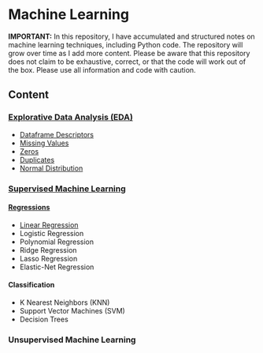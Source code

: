 # Machine Learning
**IMPORTANT:** In this repository, I have accumulated and structured notes on machine learning techniques, including Python code. The repository will grow over time as I add more content. Please be aware that this repository does not claim to be exhaustive, correct, or that the code will work out of the box. Please use all information and code with caution.

## Content
### [Explorative Data Analysis (EDA)](https://github.com/tbgrun/machine_learning/blob/main/01%20-%20Explorative%20Data%20Analysis/00%20-%20Explorative%20Data%20Analysis.md)
* [Dataframe Descriptors](https://github.com/tbgrun/machine_learning/blob/main/01%20-%20Explorative%20Data%20Analysis/01%20-%20Dataframe%20Descriptors.md)
* [Missing Values](https://github.com/tbgrun/machine_learning/blob/main/01%20-%20Explorative%20Data%20Analysis/02%20-%20Missing%20Values.md)
* [Zeros]()
* [Duplicates]()
* [Normal Distribution]()
### [Supervised Machine Learning](https://github.com/tbgrun/machine_learning/blob/main/supervised_ml/01%20-%20Supervised%20Machine%20Learning.md)
#### [Regressions](https://github.com/tbgrun/machine_learning/blob/main/supervised_ml/02%20-%20Regressions.md)
* [Linear Regression](https://github.com/tbgrun/machine_learning/blob/main/supervised_ml/02.01%20-%20Linear%20Regression.md)
* Logistic Regression
* Polynomial Regression
* Ridge Regression
* Lasso Regression
* Elastic-Net Regression
#### Classification
* K Nearest Neighbors (KNN)
* Support Vector Machines (SVM)
* Decision Trees
### Unsupervised Machine Learning

